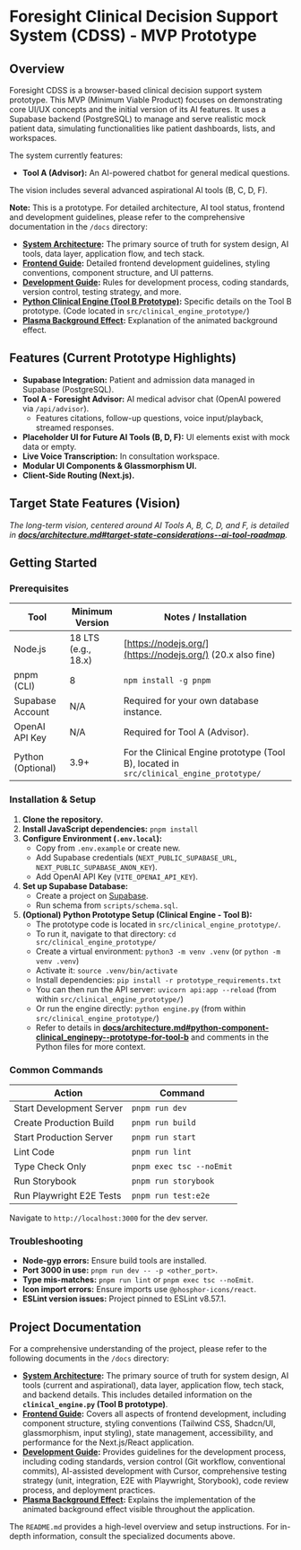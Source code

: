 # Foresight Clinical Decision Support System (CDSS) - MVP Prototype

## Overview

Foresight CDSS is a browser-based clinical decision support system prototype. This MVP (Minimum Viable Product) focuses on demonstrating core UI/UX concepts and the initial version of its AI features. It uses a Supabase backend (PostgreSQL) to manage and serve realistic mock patient data, simulating functionalities like patient dashboards, lists, and workspaces.

The system currently features:
*   **Tool A (Advisor):** An AI-powered chatbot for general medical questions.

The vision includes several advanced aspirational AI tools (B, C, D, F).

**Note:** This is a prototype. For detailed architecture, AI tool status, frontend and development guidelines, please refer to the comprehensive documentation in the `/docs` directory:
*   **[System Architecture](./docs/architecture.md):** The primary source of truth for system design, AI tools, data layer, application flow, and tech stack.
*   **[Frontend Guide](./docs/frontend_guide.md):** Detailed frontend development guidelines, styling conventions, component structure, and UI patterns.
*   **[Development Guide](./docs/development_guide.md):** Rules for development process, coding standards, version control, testing strategy, and more.
*   **[Python Clinical Engine (Tool B Prototype)](./docs/architecture.md#python-component-clinical_enginepy--prototype-for-tool-b):** Specific details on the Tool B prototype. (Code located in `src/clinical_engine_prototype/`)
*   **[Plasma Background Effect](./docs/PLASMA_EFFECT.md):** Explanation of the animated background effect.

## Features (Current Prototype Highlights)

*   **Supabase Integration:** Patient and admission data managed in Supabase (PostgreSQL).
*   **Tool A - Foresight Advisor:** AI medical advisor chat (OpenAI powered via `/api/advisor`).
    *   Features citations, follow-up questions, voice input/playback, streamed responses.
*   **Placeholder UI for Future AI Tools (B, D, F):** UI elements exist with mock data or empty.
*   **Live Voice Transcription:** In consultation workspace.
*   **Modular UI Components & Glassmorphism UI.**
*   **Client-Side Routing (Next.js).**

## Target State Features (Vision)

_The long-term vision, centered around AI Tools A, B, C, D, and F, is detailed in **[docs/architecture.md#target-state-considerations--ai-tool-roadmap](./docs/architecture.md#target-state-considerations--ai-tool-roadmap)**._

## Getting Started

### Prerequisites

| Tool                     | Minimum Version      | Notes / Installation                                  |
|--------------------------|----------------------|-------------------------------------------------------|
| Node.js                  | 18 LTS (e.g., 18.x)  | [https://nodejs.org/](https://nodejs.org/) (20.x also fine) |
| pnpm (CLI)               | 8                    | `npm install -g pnpm`                                 |
| Supabase Account         | N/A                  | Required for your own database instance.   |
| OpenAI API Key           | N/A                  | Required for Tool A (Advisor).          |
| Python (Optional)        | 3.9+                 | For the Clinical Engine prototype (Tool B), located in `src/clinical_engine_prototype/` |

### Installation & Setup
1.  **Clone the repository.**
2.  **Install JavaScript dependencies:** `pnpm install`
3.  **Configure Environment (`.env.local`):**
    *   Copy from `.env.example` or create new.
    *   Add Supabase credentials (`NEXT_PUBLIC_SUPABASE_URL`, `NEXT_PUBLIC_SUPABASE_ANON_KEY`).
    *   Add OpenAI API Key (`VITE_OPENAI_API_KEY`).
4.  **Set up Supabase Database:**
    *   Create a project on [Supabase](https://supabase.com/).
    *   Run schema from `scripts/schema.sql`.
5.  **(Optional) Python Prototype Setup (Clinical Engine - Tool B):**
    *   The prototype code is located in `src/clinical_engine_prototype/`.
    *   To run it, navigate to that directory: `cd src/clinical_engine_prototype/`
    *   Create a virtual environment: `python3 -m venv .venv` (or `python -m venv .venv`)
    *   Activate it: `source .venv/bin/activate`
    *   Install dependencies: `pip install -r prototype_requirements.txt`
    *   You can then run the API server: `uvicorn api:app --reload` (from within `src/clinical_engine_prototype/`)
    *   Or run the engine directly: `python engine.py` (from within `src/clinical_engine_prototype/`)
    *   Refer to details in **[docs/architecture.md#python-component-clinical_enginepy--prototype-for-tool-b](./docs/architecture.md#python-component-clinical_enginepy--prototype-for-tool-b)** and comments in the Python files for more context.

### Common Commands

| Action                       | Command                 |
|------------------------------|-------------------------|
| Start Development Server     | `pnpm run dev`          |
| Create Production Build      | `pnpm run build`        |
| Start Production Server      | `pnpm run start`        |
| Lint Code                    | `pnpm run lint`         |
| Type Check Only              | `pnpm exec tsc --noEmit`|
| Run Storybook                | `pnpm run storybook`    |
| Run Playwright E2E Tests     | `pnpm run test:e2e`     |

Navigate to `http://localhost:3000` for the dev server.

### Troubleshooting
*   **Node-gyp errors:** Ensure build tools are installed.
*   **Port 3000 in use:** `pnpm run dev -- -p <other_port>`.
*   **Type mis-matches:** `pnpm run lint` or `pnpm exec tsc --noEmit`.
*   **Icon import errors:** Ensure imports use `@phosphor-icons/react`.
*   **ESLint version issues:** Project pinned to ESLint v8.57.1.

## Project Documentation

For a comprehensive understanding of the project, please refer to the following documents in the `/docs` directory:

*   **[System Architecture](./docs/architecture.md):** The primary source of truth for system design, AI tools (current and aspirational), data layer, application flow, tech stack, and backend details. This includes detailed information on the **`clinical_engine.py` (Tool B prototype)**.
*   **[Frontend Guide](./docs/frontend_guide.md):** Covers all aspects of frontend development, including component structure, styling conventions (Tailwind CSS, Shadcn/UI, glassmorphism, input styling), state management, accessibility, and performance for the Next.js/React application.
*   **[Development Guide](./docs/development_guide.md):** Provides guidelines for the development process, including coding standards, version control (Git workflow, conventional commits), AI-assisted development with Cursor, comprehensive testing strategy (unit, integration, E2E with Playwright, Storybook), code review process, and deployment practices.
*   **[Plasma Background Effect](./docs/PLASMA_EFFECT.md):** Explains the implementation of the animated background effect visible throughout the application.

The `README.md` provides a high-level overview and setup instructions. For in-depth information, consult the specialized documents above.